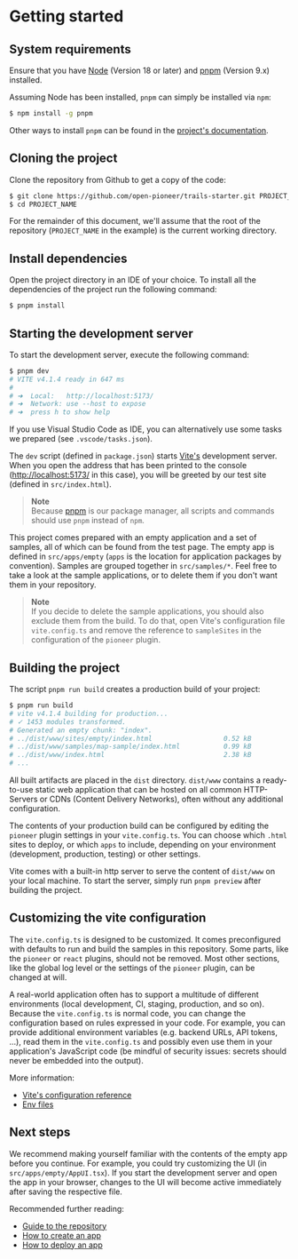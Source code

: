 # Getting started

## System requirements

Ensure that you have [Node](https://nodejs.org/en/) (Version 18 or later) and [pnpm](https://pnpm.io/) (Version 9.x) installed.

Assuming Node has been installed, `pnpm` can simply be installed via `npm`:

```bash
$ npm install -g pnpm
```

Other ways to install `pnpm` can be found in the [project's documentation](https://pnpm.io/installation).

## Cloning the project

Clone the repository from Github to get a copy of the code:

```bash
$ git clone https://github.com/open-pioneer/trails-starter.git PROJECT_NAME
$ cd PROJECT_NAME
```

For the remainder of this document, we'll assume that the root of the repository (`PROJECT_NAME` in the example) is the current working directory.

## Install dependencies

Open the project directory in an IDE of your choice.
To install all the dependencies of the project run the following command:

```bash
$ pnpm install
```

## Starting the development server

To start the development server, execute the following command:

```bash
$ pnpm dev
# VITE v4.1.4 ready in 647 ms
#
# ➜  Local:   http://localhost:5173/
# ➜  Network: use --host to expose
# ➜  press h to show help
```

If you use Visual Studio Code as IDE, you can alternatively use some tasks we prepared (see `.vscode/tasks.json`).

The `dev` script (defined in `package.json`) starts [Vite's](https://vitejs.dev/) development server.
When you open the address that has been printed to the console (<http://localhost:5173/> in this case), you will be greeted by our test site (defined in `src/index.html`).

> **Note**  
> Because [pnpm](https://pnpm.io/) is our package manager, all scripts and commands should use `pnpm` instead of `npm`.

This project comes prepared with an empty application and a set of samples, all of which can be found from the test page.
The empty app is defined in `src/apps/empty` (`apps` is the location for application packages by convention).
Samples are grouped together in `src/samples/*`.
Feel free to take a look at the sample applications, or to delete them if you don't want them in your repository.

> **Note**  
> If you decide to delete the sample applications, you should also exclude them from the build.
> To do that, open Vite's configuration file `vite.config.ts` and remove the reference to `sampleSites`
> in the configuration of the `pioneer` plugin.

## Building the project

The script `pnpm run build` creates a production build of your project:

```bash
$ pnpm run build
# vite v4.1.4 building for production...
# ✓ 1453 modules transformed.
# Generated an empty chunk: "index".
# ../dist/www/sites/empty/index.html                  0.52 kB
# ../dist/www/samples/map-sample/index.html           0.99 kB
# ../dist/www/index.html                              2.38 kB
# ...
```

All built artifacts are placed in the `dist` directory.
`dist/www` contains a ready-to-use static web application that can be hosted on all common HTTP-Servers or CDNs (Content Delivery Networks), often without any additional configuration.

The contents of your production build can be configured by editing the `pioneer` plugin settings in your `vite.config.ts`.
You can choose which `.html` sites to deploy, or which `apps` to include, depending on your environment (development, production, testing) or other settings.

Vite comes with a built-in http server to serve the content of `dist/www` on your local machine.
To start the server, simply run `pnpm preview` after building the project.

## Customizing the vite configuration

The `vite.config.ts` is designed to be customized.
It comes preconfigured with defaults to run and build the samples in this repository.
Some parts, like the `pioneer` or `react` plugins, should not be removed.
Most other sections, like the global log level or the settings of the `pioneer` plugin, can be changed at will.

A real-world application often has to support a multitude of different environments (local development, CI, staging, production, and so on).
Because the `vite.config.ts` is normal code, you can change the configuration based on rules expressed in your code.
For example, you can provide additional environment variables (e.g. backend URLs, API tokens, ...), read them in the `vite.config.ts` and possibly even use them in your application's JavaScript code (be mindful of security issues: secrets should never be embedded into the output).

More information:

-   [Vite's configuration reference](https://vitejs.dev/config/)
-   [Env files](https://vitejs.dev/guide/env-and-mode.html#env-files)

## Next steps

We recommend making yourself familiar with the contents of the empty app before you continue.
For example, you could try customizing the UI (in `src/apps/empty/AppUI.tsx`).
If you start the development server and open the app in your browser, changes to the UI will become active immediately after saving the respective file.

Recommended further reading:

-   [Guide to the repository](./RepositoryGuide.md)
-   [How to create an app](./tutorials/HowToCreateAnApp.md)
-   [How to deploy an app](./tutorials/HowToDeployAnApp.md)

